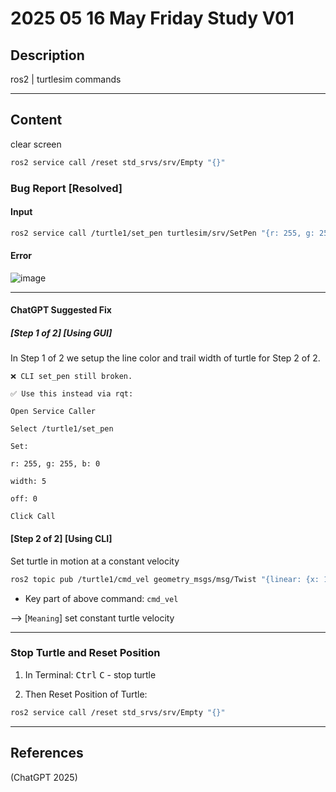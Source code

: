 # 2025 05 16 May Friday Study V01

## Description

ros2 | turtlesim commands

____

## Content

clear screen

```bash
ros2 service call /reset std_srvs/srv/Empty "{}"
```

### Bug Report [Resolved]

#### Input

```bash
ros2 service call /turtle1/set_pen turtlesim/srv/SetPen "{r: 255, g: 255, b: 0, width: 5, off: 0}"
```

#### Error

![image](https://github.com/user-attachments/assets/1c8ac11b-9e0b-405a-bcc8-51f4088e3c6d)

____

#### ChatGPT Suggested Fix

##### [Step 1 of 2] [Using GUI]

In Step 1 of 2 we setup the line color and trail width of turtle for Step 2 of 2.

```text
❌ CLI set_pen still broken.

✅ Use this instead via rqt:

Open Service Caller

Select /turtle1/set_pen

Set:

r: 255, g: 255, b: 0

width: 5

off: 0

Click Call
```

#### [Step 2 of 2] [Using CLI]

Set turtle in motion at a constant velocity

```bash
ros2 topic pub /turtle1/cmd_vel geometry_msgs/msg/Twist "{linear: {x: 1.0}, angular: {z: 0.0}}"
```

- Key part of above command: `cmd_vel`

--> [`Meaning`] set constant turtle velocity

____

### Stop Turtle and Reset Position

1. In Terminal: <kbd>Ctrl</kbd> <kbd>C</kbd> - stop turtle

2. Then Reset Position of Turtle:

```bash
ros2 service call /reset std_srvs/srv/Empty "{}"
```

____

## References

(ChatGPT 2025)

